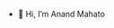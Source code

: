 - 👋 Hi, I’m Anand Mahato

<!---
anandmahato29/anandmahato29 is a ✨ special ✨ repository because its `README.md` (this file) appears on your GitHub profile.
You can click the Preview link to take a look at your changes.
--->

